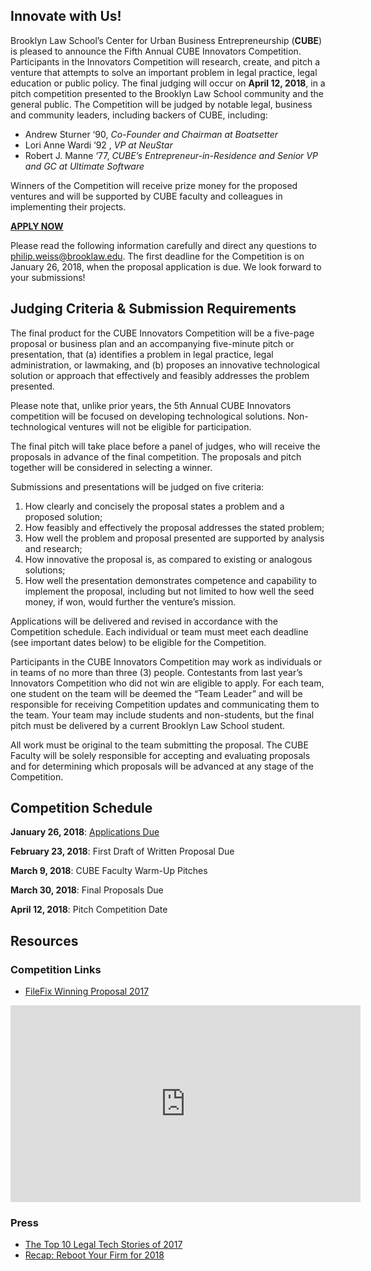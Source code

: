 ## Innovate with Us!

Brooklyn Law School’s Center for Urban Business Entrepreneurship (**CUBE**) is pleased to announce the Fifth Annual CUBE Innovators Competition.  Participants in the Innovators Competition will research, create, and pitch a venture that attempts to solve an important problem in legal practice, legal education or public policy.  The final judging will occur on **April 12, 2018**, in a pitch competition presented to the Brooklyn Law School community and the general public.  The Competition will be judged by notable legal, business and community leaders, including backers of CUBE, including:

- Andrew Sturner ‘90, *Co-Founder and Chairman at Boatsetter*
- Lori Anne Wardi ‘92 , *VP at NeuStar*
- Robert J. Manne ‘77, *CUBE’s Entrepreneur-in-Residence and Senior VP and GC at Ultimate Software*

Winners of the Competition will receive prize money for the proposed ventures and will be supported by CUBE faculty and colleagues in implementing their projects.

**[APPLY NOW](https://goo.gl/forms/zCOjoCcM2Rwu5Uu52)**

Please read the following information carefully and direct any questions to philip.weiss@brooklaw.edu.  The first deadline for the Competition is on January 26, 2018, when the proposal application is due. We look forward to your submissions!

## Judging Criteria & Submission Requirements

The final product for the CUBE Innovators Competition will be a five-page proposal or business plan and an accompanying five-minute pitch or presentation, that (a) identifies a problem in legal practice, legal administration, or lawmaking, and (b) proposes an innovative technological solution or approach that effectively and feasibly addresses the problem presented. 

Please note that, unlike prior years, the 5th Annual CUBE Innovators competition will be focused on developing technological solutions. Non-technological ventures will not be eligible for participation. 

The final pitch will take place before a panel of judges, who will receive the proposals in advance of the final competition.  The proposals and pitch together will be considered in selecting a winner.

Submissions and presentations will be judged on five criteria:

1. How clearly and concisely the proposal states a problem and a proposed solution;
2. How feasibly and effectively the proposal addresses the stated problem;
3. How well the problem and proposal presented are supported by analysis and research;
4. How innovative the proposal is, as compared to existing or analogous solutions;
5. How well the presentation demonstrates competence and capability to implement the proposal, including but not limited to how well the seed money, if won, would further the venture’s mission. 

Applications will be delivered and revised in accordance with the Competition schedule.  Each individual or team must meet each deadline (see important dates below) to be eligible for the Competition.

Participants in the CUBE Innovators Competition may work as individuals or in teams of no more than three (3) people. Contestants from last year’s Innovators Competition who did not win are eligible to apply. For each team, one student on the team will be deemed the “Team Leader” and will be responsible for receiving Competition updates and communicating them to the team.  Your team may include students and non-students, but the final pitch must be delivered by a current Brooklyn Law School student.

All work must be original to the team submitting the proposal.  The CUBE Faculty will be solely responsible for accepting and evaluating proposals and for determining which proposals will be advanced at any stage of the Competition.

## Competition Schedule

**January 26, 2018**: [Applications Due](https://goo.gl/forms/zCOjoCcM2Rwu5Uu52)

**February 23, 2018**: First Draft of Written Proposal Due

**March 9, 2018**: CUBE Faculty Warm-Up Pitches

**March 30, 2018**: Final Proposals Due

**April 12, 2018**: Pitch Competition Date

## Resources

### Competition Links
- [FileFix Winning Proposal 2017](filefix-proposal.pdf)


<iframe width="560" height="315" src="https://www.youtube.com/embed/xEeKFqwGCSM" frameborder="0" allow="autoplay; encrypted-media" allowfullscreen></iframe>

### Press
- [The Top 10 Legal Tech Stories of 2017](http://www.abajournal.com/news/article/the_top_10_legal_tech_stories_of_2017)
- [Recap: Reboot Your Firm for 2018](https://abovethelaw.com/2018/01/recap-reboot-your-firm-for-2018/)
